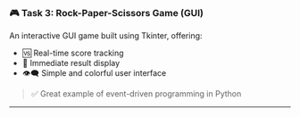 ### 🎮 Task 3: Rock-Paper-Scissors Game (GUI)
An interactive GUI game built using Tkinter, offering:

- 🆚 Real-time score tracking  
- 🧠 Immediate result display  
- 👁️‍🗨️ Simple and colorful user interface  

> ✅ Great example of event-driven programming in Python

---
